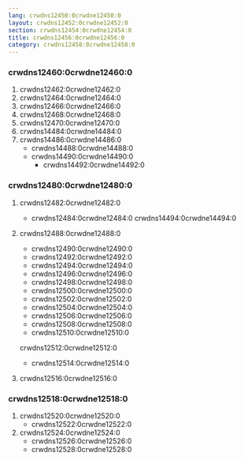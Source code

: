 ```yaml
---
lang: crwdns12450:0crwdne12450:0
layout: crwdns12452:0crwdne12452:0
section: crwdns12454:0crwdne12454:0
title: crwdns12456:0crwdne12456:0
category: crwdns12458:0crwdne12458:0
---
```


### crwdns12460:0crwdne12460:0
1. crwdns12462:0crwdne12462:0
1. crwdns12464:0crwdne12464:0
1. crwdns12466:0crwdne12466:0
1. crwdns12468:0crwdne12468:0
1. crwdns12470:0crwdne12470:0
1. crwdns14484:0crwdne14484:0
1. crwdns14486:0crwdne14486:0
   - crwdns14488:0crwdne14488:0
   - crwdns14490:0crwdne14490:0
      - crwdns14492:0crwdne14492:0

### crwdns12480:0crwdne12480:0
1. crwdns12482:0crwdne12482:0
   - crwdns12484:0crwdne12484:0 crwdns14494:0crwdne14494:0

1. crwdns12488:0crwdne12488:0
   - crwdns12490:0crwdne12490:0
   - crwdns12492:0crwdne12492:0
   - crwdns12494:0crwdne12494:0
   - crwdns12496:0crwdne12496:0
   - crwdns12498:0crwdne12498:0
   - crwdns12500:0crwdne12500:0
   - crwdns12502:0crwdne12502:0
   - crwdns12504:0crwdne12504:0
   - crwdns12506:0crwdne12506:0
   - crwdns12508:0crwdne12508:0
   - crwdns12510:0crwdne12510:0

   crwdns12512:0crwdne12512:0
      - crwdns12514:0crwdne12514:0
1. crwdns12516:0crwdne12516:0

### crwdns12518:0crwdne12518:0
1. crwdns12520:0crwdne12520:0
   - crwdns12522:0crwdne12522:0
1. crwdns12524:0crwdne12524:0
   - crwdns12526:0crwdne12526:0
   - crwdns12528:0crwdne12528:0
